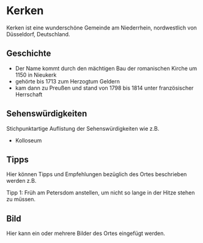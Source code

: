# Kerken

Kerken ist eine wunderschöne Gemeinde am Niederrhein, nordwestlich von Düsseldorf, Deutschland. 

## Geschichte

* Der Name kommt durch den mächtigen Bau der romanischen Kirche um 1150 in Nieukerk
* gehörte bis 1713 zum Herzogtum Geldern
* kam dann zu Preußen und stand von 1798 bis 1814 unter französischer Herrschaft

## Sehenswürdigkeiten

Stichpunktartige Auflistung der Sehenswürdigkeiten wie z.B.
* Kolloseum

## Tipps

Hier können Tipps und Empfehlungen bezüglich des Ortes beschrieben werden z.B.

Tipp 1: Früh am Petersdom anstellen, um nicht so lange in der Hitze stehen zu müssen.

## Bild

Hier kann ein oder mehrere Bilder des Ortes eingefügt werden.

